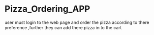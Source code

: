 # Pizza_Ordering_APP
 user must login to the web page and order the pizza according to there preference ,further they can  add  there pizza in to the cart
